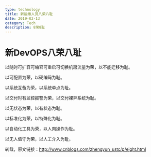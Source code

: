 ```yaml
---
type: technology
title: 新运维人员八荣八耻
date: 2019-02-13
category: Tech
description: 8荣8耻
---
```




# 新DevOPS八荣八耻 #


以随时可扩容可缩容可重启可切换机房流量为荣，以不能迁移为耻。

以可配置为荣，以硬编码为耻。

以系统互备为荣，以系统单点为耻。

以交付时有监控报警为荣，以交付裸奔系统为耻。

以无状态为荣，以有状态为耻。

以标准化为荣，以特殊化为耻。

以自动化工具为荣，以人肉操作为耻。

以无人值守为荣，以人工介入为耻。


转载，原文链接：http://www.cnblogs.com/zhengyun_ustc/p/eight.html